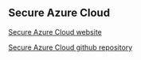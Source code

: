 ## Secure Azure Cloud ##

[Secure Azure Cloud website](https://secureazcloud.com/microsoft-security)

[Secure Azure Cloud github repository](https://github.com/CyberAutomationX/SecureAzCloud-Scripts/tree/main/KQL)
